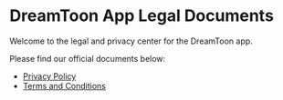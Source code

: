 # DreamToon App Legal Documents

Welcome to the legal and privacy center for the DreamToon app.

Please find our official documents below:

* [Privacy Policy](./PRIVACY.md)
* [Terms and Conditions](./terms.html)
